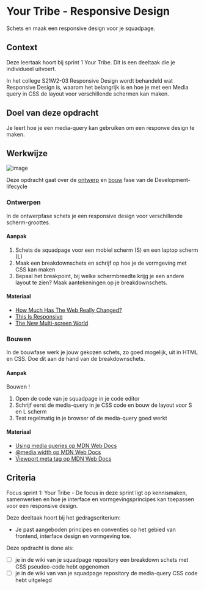 
# Your Tribe - Responsive Design

Schets en maak een responsive design voor je squadpage.

## Context

Deze leertaak hoort bij sprint 1 Your Tribe. Dit is een deeltaak die je individueel uitvoert.

In het college S21W2-03 Responsive Design wordt behandeld wat Responsive Design is, waarom het belangrijk is en hoe je met een Media query in CSS de layout voor verschillende schermen kan maken.




## Doel van deze opdracht

Je leert hoe je een media-query kan gebruiken om een responve design te maken. 


## Werkwijze

![image](https://user-images.githubusercontent.com/1391509/190009566-67c7289a-f590-4d38-8408-5502af2ccb0f.png)



Deze opdracht gaat over de [ontwerp](#ontwerpen) en [bouw](#bouwen) fase van de Development-lifecycle



### Ontwerpen

In de ontwerpfase schets je een responsive design voor verschillende scherm-groottes.

#### Aanpak

1. Schets de squadpage voor een mobiel scherm (S) en een laptop scherm (L) 
2. Maak een breakdownschets en schrijf op hoe je de vormgeving met CSS kan maken
3. Bepaal het breakpoint, bij welke schermbreedte krijg je een andere layout te zien? Maak aantekeningen op je breakdownschets. 




#### Materiaal 

- [How Much Has The Web Really Changed?](https://www.smashingmagazine.com/2013/05/new-defaults-web-design/)
- [This Is Responsive](https://bradfrost.github.io/this-is-responsive/index.html)
- [The New Multi-screen World](https://ssl.gstatic.com/think/docs/the-new-multi-screen-world-study_research-studies.pdf)


### Bouwen

In de bouwfase werk je jouw gekozen schets, zo goed mogelijk, uit in HTML en CSS. Doe dit aan de hand van de breakdownschets.

#### Aanpak


Bouwen !

1. Open de code van je squadpage in je code editor
2. Schrijf eerst de media-query in je CSS code en bouw de layout voor S en L scherm
3. Test regelmatig in je browser of de media-query goed werkt



#### Materiaal 

- [Using media queries op MDN Web Docs](https://developer.mozilla.org/en-US/docs/Web/CSS/Media_Queries/Using_media_queries)
- [@media width op MDN Web Docs](https://developer.mozilla.org/en-US/docs/Web/CSS/@media/width)
- [Viewport meta tag op MDN Web Docs](https://developer.mozilla.org/en-US/docs/Web/HTML/Viewport_meta_tag)




## Criteria

Focus sprint 1: Your Tribe - De focus in deze sprint ligt op kennismaken, samenwerken en hoe je interface en vormgevingsprincipes kan toepassen voor een responsive design.

Deze deeltaak hoort bij het gedragscriterium:

- Je past aangeboden principes en conventies op het gebied van frontend, interface design en vormgeving toe.

Deze opdracht is done als:

- [ ] je in de wiki van je squadpage repository een breakdown schets met CSS pseudeo-code hebt opgenomen
- [ ] je in de wiki van van je squadpage repository de media-query CSS code hebt uitgelegd
